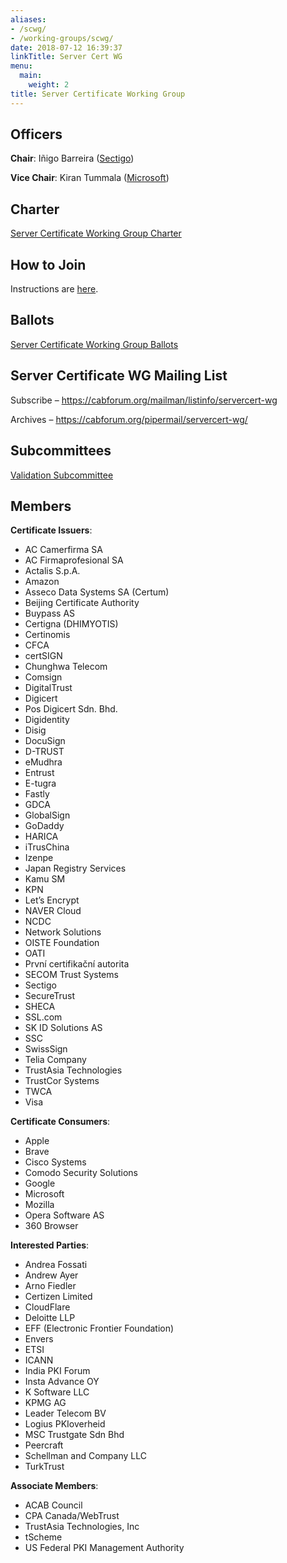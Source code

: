 ```yaml
---
aliases:
- /scwg/
- /working-groups/scwg/
date: 2018-07-12 16:39:37
linkTitle: Server Cert WG
menu:
  main:
    weight: 2
title: Server Certificate Working Group
---
```


## Officers

**Chair**: Iñigo Barreira ([Sectigo](https://sectigo.com/))

**Vice Chair**: Kiran Tummala ([Microsoft](https://www.microsoft.com))

## Charter

[Server Certificate Working Group Charter](charter/)

## How to Join

Instructions are [here](/about/information/potential-members/).

## Ballots

[Server Certificate Working Group Ballots](ballots/)

## Server Certificate WG Mailing List

Subscribe – https://cabforum.org/mailman/listinfo/servercert-wg

Archives – https://cabforum.org/pipermail/servercert-wg/

## Subcommittees

[Validation Subcommittee](/working-groups/server/validation-subcommittee/)

## Members 

**Certificate Issuers**:
- AC Camerfirma SA
- AC Firmaprofesional SA
- Actalis S.p.A.
- Amazon
- Asseco Data Systems SA (Certum)
- Beijing Certificate Authority
- Buypass AS
- Certigna (DHIMYOTIS)
- Certinomis
- CFCA
- certSIGN
- Chunghwa Telecom
- Comsign
- DigitalTrust
- Digicert
- Pos Digicert Sdn. Bhd.
- Digidentity
- Disig
- DocuSign
- D-TRUST
- eMudhra
- Entrust
- E-tugra
- Fastly
- GDCA
- GlobalSign
- GoDaddy
- HARICA
- iTrusChina
- Izenpe
- Japan Registry Services
- Kamu SM
- KPN
- Let’s Encrypt
- NAVER Cloud
- NCDC
- Network Solutions
- OISTE Foundation
- OATI
- První certifikační autorita
- SECOM Trust Systems
- Sectigo
- SecureTrust
- SHECA
- SSL.com
- SK ID Solutions AS
- SSC
- SwissSign
- Telia Company
- TrustAsia Technologies
- TrustCor Systems
- TWCA
- Visa

**Certificate Consumers**:
- Apple
- Brave
- Cisco Systems
- Comodo Security Solutions
- Google
- Microsoft
- Mozilla
- Opera Software AS
- 360 Browser

**Interested Parties**:
- Andrea Fossati
- Andrew Ayer
- Arno Fiedler
- Certizen Limited
- CloudFlare
- Deloitte LLP
- EFF (Electronic Frontier Foundation)
- Envers
- ETSI
- ICANN
- India PKI Forum
- Insta Advance OY
- K Software LLC
- KPMG AG
- Leader Telecom BV
- Logius PKIoverheid
- MSC Trustgate Sdn Bhd
- Peercraft
- Schellman and Company LLC
- TurkTrust

**Associate Members**:
- ACAB Council
- CPA Canada/WebTrust
- TrustAsia Technologies, Inc
- tScheme
- US Federal PKI Management Authority
